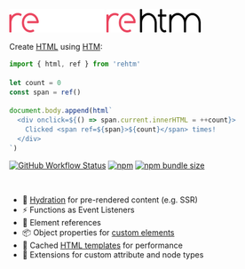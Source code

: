 <img src="logo-dark.svg#gh-dark-mode-only" height="42px"/>
<img src="logo-light.svg#gh-light-mode-only" height="42px"/>

Create [HTML](https://en.wikipedia.org/wiki/HTML) using [HTM](https://github.com/developit/htm):

```js
import { html, ref } from 'rehtm'

let count = 0
const span = ref()

document.body.append(html`
  <div onclick=${() => span.current.innerHTML = ++count}>
    Clicked <span ref=${span}>${count}</span> times!
  </div>
`)
```

[![GitHub Workflow Status](https://img.shields.io/github/actions/workflow/status/loreanvictor/rehtm/coverage.yml?color=black&label=tests&style=flat-square)](https://github.com/loreanvictor/rehtm/actions/workflows/coverage.yml)
[![npm](https://img.shields.io/npm/v/rehtm?color=black&label=version&style=flat-square)](https://www.npmjs.com/package/rehtm)
[![npm bundle size](https://img.shields.io/bundlephobia/minzip/rehtm?color=black&label=size&style=flat-square)](https://bundlephobia.com/package/rehtm@latest)

<br>

- 🧬 [Hydration](https://en.wikipedia.org/wiki/Hydration_(web_development)) for pre-rendered content (e.g. SSR)
- ⚡ Functions as Event Listeners
- 🔗 Element references
- 📦 Object properties for [custom elements](https://developer.mozilla.org/en-US/docs/Web/Web_Components/Using_custom_elements)
- 🚀 Cached [HTML templates](https://www.w3schools.com/tags/tag_template.asp) for performance
- 🧩 Extensions for custom attribute and node types
